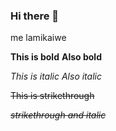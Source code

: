 ### Hi there 👋

me lamikaiwe

**This is bold**
__Also bold__

*This is italic*
_Also italic_

~~This is strikethrough~~

~~*strikethrough and italic*~~

<!--
**lamikaiwi/lamikaiwi** is a ✨ _special_ ✨ repository because its `README.md` (this file) appears on your GitHub profile.

Here are some ideas to get you started:

- 🔭 I’m currently working on ...
- 🌱 I’m currently learning ...
- 👯 I’m looking to collaborate on ...
- 🤔 I’m looking for help with ...
- 💬 Ask me about ...
- 📫 How to reach me: ...
- 😄 Pronouns: ...
- ⚡ Fun fact: ...
-->
